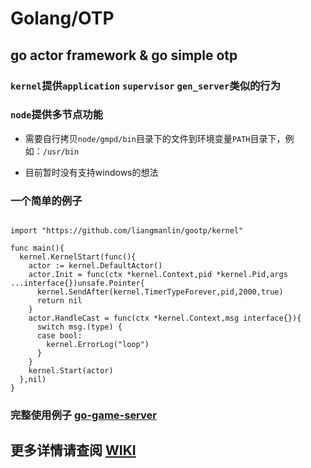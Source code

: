 # Golang/OTP

## go actor framework & go simple otp

### `kernel`提供`application` `supervisor` `gen_server`类似的行为

### `node`提供多节点功能

- 需要自行拷贝`node/gmpd/bin`目录下的文件到环境变量`PATH`目录下，例如：`/usr/bin`

- 目前暂时没有支持windows的想法

### 一个简单的例子

```golang

import "https://github.com/liangmanlin/gootp/kernel"

func main(){
  kernel.KernelStart(func(){
    actor := kernel.DefaultActor()
    actor.Init = func(ctx *kernel.Context,pid *kernel.Pid,args ...interface{})unsafe.Pointer{
      kernel.SendAfter(kernel.TimerTypeForever,pid,2000,true)
      return nil
    }
    actor.HandleCast = func(ctx *kernel.Context,msg interface{}){
      switch msg.(type) {
      case bool:
        kernel.ErrorLog("loop")
      }
    }
    kernel.Start(actor)
  },nil)
}

```

### 完整使用例子 [go-game-server](https://github.com/liangmanlin/go-game-server)

## 更多详情请查阅 [WIKI](https://github.com/liangmanlin/gootp/wiki)
